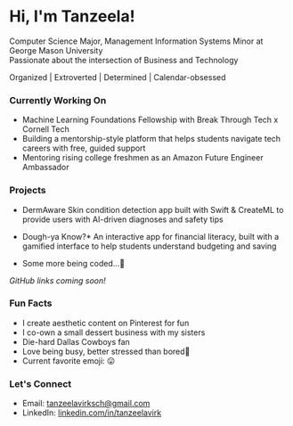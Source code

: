 # Hi, I'm Tanzeela!

Computer Science Major, Management Information Systems Minor at George Mason University  
Passionate about the intersection of Business and Technology

Organized | Extroverted | Determined | Calendar-obsessed

### Currently Working On

- Machine Learning Foundations Fellowship with Break Through Tech x Cornell Tech
- Building a mentorship-style platform that helps students navigate tech careers with free, guided support
- Mentoring rising college freshmen as an Amazon Future Engineer Ambassador

### Projects

- DermAware
  Skin condition detection app built with Swift & CreateML to provide users with AI-driven diagnoses and safety tips

- Dough-ya Know?* 
  An interactive app for financial literacy, built with a gamified interface to help students understand budgeting and saving

- Some more being coded...🤫

*GitHub links coming soon!*

### Fun Facts

- I create aesthetic content on Pinterest for fun  
- I co-own a small dessert business with my sisters
- Die-hard Dallas Cowboys fan
- Love being busy, better stressed than bored😤
- Current favorite emoji: 😛

### Let's Connect

- Email: tanzeelavirksch@gmail.com  
- LinkedIn: [linkedin.com/in/tanzeelavirk](https://linkedin.com/in/tanzeelavirk)
